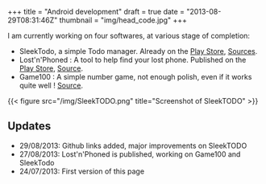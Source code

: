+++
title = "Android development"
draft = true
date = "2013-08-29T08:31:46Z"
thumbnail = "img/head_code.jpg"
+++

I am currently working on four softwares, at various stage of completion:

* SleekTodo, a simple Todo manager. Already on the [Play Store](https://play.google.com/store/apps/details?id=com.smfandroid.sleektodo), [Sources](https://github.com/Blizarre/SleekTODO).
* Lost'n'Phoned : A tool to help find your lost phone. Published on the [Play Store](https://play.google.com/store/apps/details?id=com.smfandroid.smsbeacon), [Source](https://github.com/Blizarre/SMSBeacon).
* Game100 : A simple number game, not enough polish, even if it works quite well ! [Source](https://github.com/NounoursRobotter/Game100).

{{< figure src="/img/SleekTODO.png" title="Screenshot of SleekTODO" >}}

## Updates

* 29/08/2013: Github links added, major improvements on SleekTODO
* 27/08/2013: Lost'n'Phoned is published, working on Game100 and SleekTodo
* 24/07/2013: First version of this page
